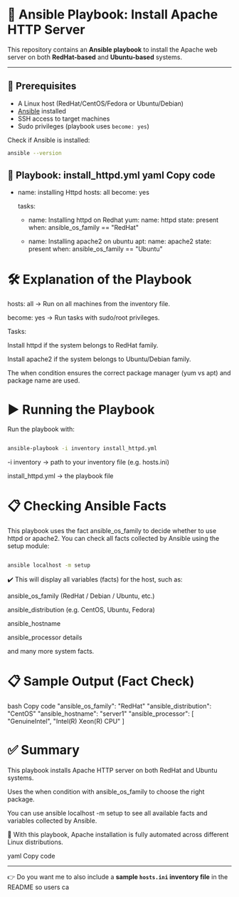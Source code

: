 # 🚀 Ansible Playbook: Install Apache HTTP Server

This repository contains an **Ansible playbook** to install the Apache web server on both **RedHat-based** and **Ubuntu-based** systems.

---

## 📌 Prerequisites

- A Linux host (RedHat/CentOS/Fedora or Ubuntu/Debian)  
- [Ansible](https://docs.ansible.com/ansible/latest/installation_guide/index.html) installed  
- SSH access to target machines  
- Sudo privileges (playbook uses `become: yes`)  

Check if Ansible is installed:

```bash
ansible --version
```
📜 Playbook: install_httpd.yml
yaml
Copy code
---
- name: installing Httpd
  hosts: all
  become: yes

  tasks:
    - name: Installing httpd on Redhat
      yum:
        name: httpd
        state: present
      when: ansible_os_family == "RedHat"

    - name: Installing apache2 on ubuntu
      apt:
        name: apache2
        state: present
      when: ansible_os_family == "Ubuntu"
# 🛠 Explanation of the Playbook
hosts: all → Run on all machines from the inventory file.

become: yes → Run tasks with sudo/root privileges.

Tasks:

Install httpd if the system belongs to RedHat family.

Install apache2 if the system belongs to Ubuntu/Debian family.

The when condition ensures the correct package manager (yum vs apt) and package name are used.

# ▶️ Running the Playbook
Run the playbook with:

```bash

ansible-playbook -i inventory install_httpd.yml

```
-i inventory → path to your inventory file (e.g. hosts.ini)

install_httpd.yml → the playbook file

# 📋 Checking Ansible Facts
This playbook uses the fact ansible_os_family to decide whether to use httpd or apache2.
You can check all facts collected by Ansible using the setup module:

```bash

ansible localhost -m setup

```
✔️ This will display all variables (facts) for the host, such as:

ansible_os_family (RedHat / Debian / Ubuntu, etc.)

ansible_distribution (e.g. CentOS, Ubuntu, Fedora)

ansible_hostname

ansible_processor details

and many more system facts.

# 📋 Sample Output (Fact Check)
bash
Copy code
"ansible_os_family": "RedHat"
"ansible_distribution": "CentOS"
"ansible_hostname": "server1"
"ansible_processor": [
    "GenuineIntel",
    "Intel(R) Xeon(R) CPU"
]
# ✅ Summary
This playbook installs Apache HTTP server on both RedHat and Ubuntu systems.

Uses the when condition with ansible_os_family to choose the right package.

You can use ansible localhost -m setup to see all available facts and variables collected by Ansible.

🎉 With this playbook, Apache installation is fully automated across different Linux distributions.

yaml
Copy code

---

👉 Do you want me to also include a **sample `hosts.ini` inventory file** in the README so users ca
